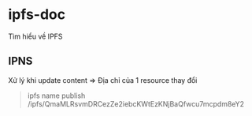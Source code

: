 # ipfs-doc

Tìm hiểu về IPFS

## IPNS

Xử lý khi update content => Địa chỉ của 1 resource thay đổi

>ipfs name publish /ipfs/QmaMLRsvmDRCezZe2iebcKWtEzKNjBaQfwcu7mcpdm8eY2
